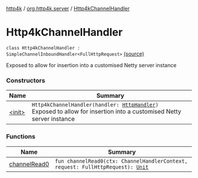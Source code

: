 [http4k](../../index.md) / [org.http4k.server](../index.md) / [Http4kChannelHandler](./index.md)

# Http4kChannelHandler

`class Http4kChannelHandler : SimpleChannelInboundHandler<FullHttpRequest>` [(source)](https://github.com/http4k/http4k/blob/master/http4k-server-netty/src/main/kotlin/org/http4k/server/Netty.kt#L39)

Exposed to allow for insertion into a customised Netty server instance

### Constructors

| Name | Summary |
|---|---|
| [&lt;init&gt;](-init-.md) | `Http4kChannelHandler(handler: `[`HttpHandler`](../../org.http4k.core/-http-handler.md)`)`<br>Exposed to allow for insertion into a customised Netty server instance |

### Functions

| Name | Summary |
|---|---|
| [channelRead0](channel-read0.md) | `fun channelRead0(ctx: ChannelHandlerContext, request: FullHttpRequest): `[`Unit`](https://kotlinlang.org/api/latest/jvm/stdlib/kotlin/-unit/index.html) |
